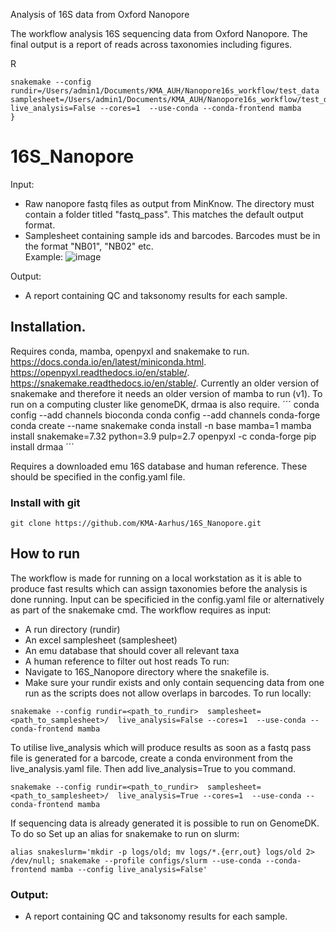 Analysis of 16S data from Oxford Nanopore

The workflow analysis 16S sequencing data from Oxford Nanopore. The final output is a report of reads across taxonomies including figures.

R
```
snakemake --config rundir=/Users/admin1/Documents/KMA_AUH/Nanopore16s_workflow/test_data  samplesheet=/Users/admin1/Documents/KMA_AUH/Nanopore16s_workflow/test_data/test_sample.xlsx  live_analysis=False --cores=1  --use-conda --conda-frontend mamba
}
```


# 16S_Nanopore
Input: 
- Raw nanopore fastq files as output from MinKnow. The directory must contain a folder titled "fastq_pass". This matches the default output format.   
- Samplesheet containing sample ids and barcodes. Barcodes must be in the format "NB01", "NB02" etc.  
Example:
![image](https://user-images.githubusercontent.com/90172976/157239868-b8989c11-0dce-4d4e-b886-5e89bc3bab1a.png)


Output:  
- A report containing QC and taksonomy results for each sample.

## Installation. 
Requires conda, mamba, openpyxl and snakemake to run.  
https://docs.conda.io/en/latest/miniconda.html. 
https://openpyxl.readthedocs.io/en/stable/.  
https://snakemake.readthedocs.io/en/stable/. 
Currently an older version of snakemake and therefore it needs an older version of mamba to run (v1). To run on a computing cluster like genomeDK, drmaa is also require.
´´´
conda config --add channels bioconda
conda config --add channels conda-forge 
conda create --name snakemake
conda install -n base mamba=1
mamba install snakemake=7.32 python=3.9 pulp=2.7 openpyxl -c conda-forge
pip install drmaa
´´´


Requires a downloaded emu 16S database and human reference. These should be specified in the config.yaml file.

### Install with git
```
git clone https://github.com/KMA-Aarhus/16S_Nanopore.git
```
## How to run
The workflow is made for running on a local workstation as it is able to produce fast results which can assign taxonomies before the analysis is done running. Input can be specificied in the config.yaml file or alternatively as part of the snakemake cmd. The workflow requires as input:
* A run directory (rundir)
* An excel samplesheet (samplesheet)
* An emu database that should cover all relevant taxa
* A human reference to filter out host reads
To run:
* Navigate to 16S_Nanopore directory where the snakefile is.  
* Make sure your rundir exists and only contain sequencing data from one run as the scripts does not allow overlaps in barcodes.
To run locally:
```
snakemake --config rundir=<path_to_rundir>  samplesheet=<path_to_samplesheet>/  live_analysis=False --cores=1  --use-conda --conda-frontend mamba
```
To utilise live_analysis which will produce results as soon as a fastq pass file is generated for a barcode, create a conda environment from the live_analysis.yaml file. Then add live_analysis=True to you command.
```
snakemake --config rundir=<path_to_rundir>  samplesheet=<path_to_samplesheet>/  live_analysis=True --cores=1  --use-conda --conda-frontend mamba
```

If sequencing data is already generated it is possible to run on GenomeDK. To do so Set up an alias for snakemake to run on slurm:
```
alias snakeslurm='mkdir -p logs/old; mv logs/*.{err,out} logs/old 2> /dev/null; snakemake --profile configs/slurm --use-conda --conda-frontend mamba --config live_analysis=False'
```


### Output:  
- A report containing QC and taksonomy results for each sample.

